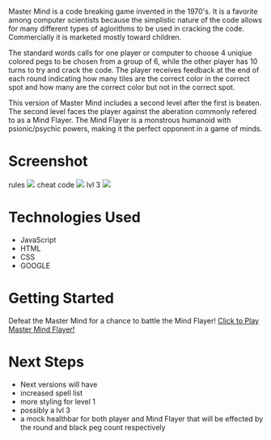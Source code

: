 # <Master Mind Flayer>

Master Mind is a code breaking game invented in the 1970's. It is a favorite among computer scientists because the simplistic nature of the code allows for many different types of aglorithms to be used in cracking the code. Commercially it is marketed mostly toward children. 

The standard words calls for one player or computer to choose 4 uniqiue colored pegs to be chosen from a group of 6, while the other player has 10 turns to try and crack the code. The player receives feedback at the end of each round indicating how many tiles are the correct color in the correct spot and how many are the correct color but not in the correct spot. 

This version of Master Mind includes a second level after the first is beaten. The second level faces the player against the aberation commonly refered to as a Mind Flayer. The Mind Flayer is a monstrous humanoid with psionic/psychic powers, making it the perfect opponent in a game of minds.

# Screenshot

rules
<img src="https://i.imgur.com/0xVZdGe.png">
cheat code
<img src="https://i.imgur.com/HqilHGS.png">
lvl 3
<img src="https://i.imgur.com/7ltJRX5.png">

# Technologies Used

- JavaScript
- HTML
- CSS
- GOOGLE

# Getting Started
Defeat the Master Mind for a chance to battle the Mind Flayer!
[Click to Play Master Mind Flayer!](https://tnwatts.github.io/MasterMindFlayer/)

# Next Steps

- Next versions will have
- increased spell list
- more styling for level 1
- possibly a lvl 3
- a mock healthbar for both player and Mind Flayer that will be effected by the round and black peg count respectively
